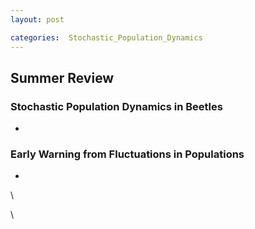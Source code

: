 ```yaml
---
layout: post

categories:  Stochastic_Population_Dynamics
---
```






 





Summer Review
-------------

### Stochastic Population Dynamics in Beetles

-   

### Early Warning from Fluctuations in Populations

-   

\

\

